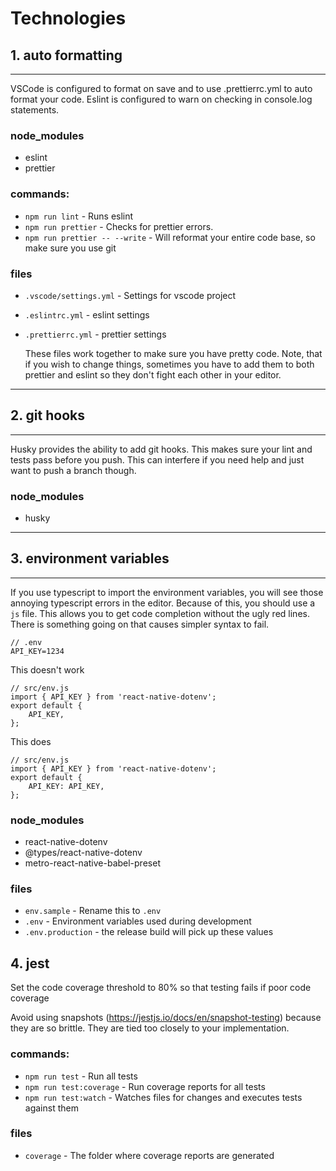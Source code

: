 # Technologies

## 1. auto formatting

---

VSCode is configured to format on save and to use .prettierrc.yml to auto format your code. Eslint is configured to warn on checking in console.log statements.

### node_modules

- eslint
- prettier

### commands:

- `npm run lint` - Runs eslint
- `npm run prettier` - Checks for prettier errors.
- `npm run prettier -- --write` - Will reformat your entire code base, so make sure you use git

### files

- `.vscode/settings.yml` - Settings for vscode project
- `.eslintrc.yml` - eslint settings
- `.prettierrc.yml` - prettier settings

  These files work together to make sure you have pretty code. Note, that if you wish to change things, sometimes you have to add them to both prettier and eslint so they don't fight each other in your editor.

---

## 2. git hooks

---

Husky provides the ability to add git hooks. This makes sure your lint and tests pass before you push. This can interfere if you need help and just want to push a branch though.

### node_modules

- husky

---

## 3. environment variables

---

If you use typescript to import the environment variables, you will see those annoying typescript errors in the editor. Because of this, you should use a `js` file. This allows you to get code completion without the ugly red lines. There is something going on that causes simpler syntax to fail.

    // .env
    API_KEY=1234

This doesn't work

    // src/env.js
    import { API_KEY } from 'react-native-dotenv';
    export default {
        API_KEY,
    };

This does

    // src/env.js
    import { API_KEY } from 'react-native-dotenv';
    export default {
        API_KEY: API_KEY,
    };

### node_modules

- react-native-dotenv
- @types/react-native-dotenv
- metro-react-native-babel-preset

### files

- `env.sample` - Rename this to `.env`
- `.env` - Environment variables used during development
- `.env.production` - the release build will pick up these values

## 4. jest

Set the code coverage threshold to 80% so that testing fails if poor code coverage

Avoid using snapshots (https://jestjs.io/docs/en/snapshot-testing) because they are so brittle. They are tied too closely to your implementation.

### commands:

- `npm run test` - Run all tests
- `npm run test:coverage` - Run coverage reports for all tests
- `npm run test:watch` - Watches files for changes and executes tests against them

### files

- `coverage` - The folder where coverage reports are generated
